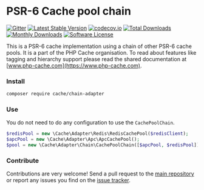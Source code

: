 # PSR-6 Cache pool chain
[![Gitter](https://badges.gitter.im/php-cache/cache.svg)](https://gitter.im/php-cache/cache?utm_source=badge&utm_medium=badge&utm_campaign=pr-badge)
[![Latest Stable Version](https://poser.pugx.org/cache/chain-adapter/v/stable)](https://packagist.org/packages/cache/chain-adapter)
[![codecov.io](https://codecov.io/github/php-cache/chain-adapter/coverage.svg?branch=master)](https://codecov.io/github/php-cache/chain-adapter?branch=master)
[![Total Downloads](https://poser.pugx.org/cache/chain-adapter/downloads)](https://packagist.org/packages/cache/chain-adapter)
[![Monthly Downloads](https://poser.pugx.org/cache/chain-adapter/d/monthly.png)](https://packagist.org/packages/cache/chain-adapter)
[![Software License](https://img.shields.io/badge/license-MIT-brightgreen.svg?style=flat-square)](LICENSE)

This is a PSR-6 cache implementation using a chain of other PSR-6 cache pools. It is a part of the PHP Cache organisation. To read about
features like tagging and hierarchy support please read the shared documentation at [www.php-cache.com](https://www.php-cache.com).

### Install

```bash
composer require cache/chain-adapter
```

### Use

You do not need to do any configuration to use the `CachePoolChain`.

```php
$redisPool = new \Cache\Adapter\Redis\RedisCachePool($redisClient);
$apcPool = new \Cache\Adapter\Apc\ApcCachePool();
$pool = new \Cache\Adapter\Chain\CachePoolChain([$apcPool, $redisPool]);
```

### Contribute

Contributions are very welcome! Send a pull request to the [main repository](https://github.com/php-cache/cache) or
report any issues you find on the [issue tracker](http://issues.php-cache.com).
